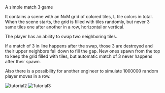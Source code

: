 A simple match 3 game

It contains a scene with an NxM grid of colored tiles, L tile colors in total. When the scene starts, the grid is filled with tiles randomly, but never 3 same tiles one after another in a row, horizontal or vertical. 

The player has an ability to swap two neighboring tiles. 

If a match of 3 in line happens after the swap, those 3 are destroyed and their upper neighbors fall down to fill the gap. New ones spawn from the top to keep the grid filled with tiles, but automatic match of 3 never happens after their spawn.

Also there is a possibility for another engineer to simulate 1000000 random player moves in a row.

![tutorial2](https://github.com/khvardan93/test_game/assets/125090429/63a0b826-5f4d-4e8f-8786-ac283d6ec2c8)
![Tutorial3](https://github.com/khvardan93/test_game/assets/125090429/736519c4-49fa-4e77-99ab-5d336e51fa7c)
